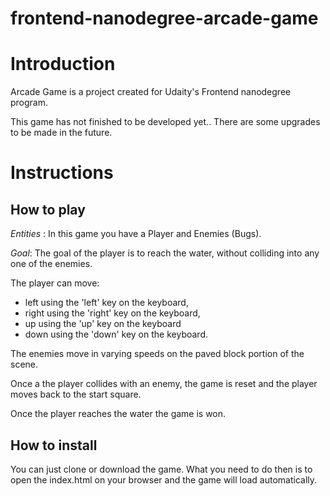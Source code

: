 frontend-nanodegree-arcade-game
===============================

# Introduction

Arcade Game is a project created for Udaity's Frontend nanodegree program.

This game has not finished to be developed yet.. There are some upgrades to be made in the future.

# Instructions

## How to play

*Entities* : In this game you have a Player and Enemies (Bugs).

*Goal*: The goal of the player is to reach the water, without colliding into any one of the enemies.

The player can move:

 - left using the 'left' key on the keyboard,
 - right using the 'right' key on the keyboard,
 - up using the 'up' key on the keyboard
 - down using the 'down' key on the keyboard.
 
The enemies move in varying speeds on the paved block portion of the scene.

Once a the player collides with an enemy, the game is reset and the player moves back to the start square.

Once the player reaches the water the game is won.

## How to install

You can just clone or download the game. 
What you need to do then is to open the index.html on your browser and the game will load automatically.
